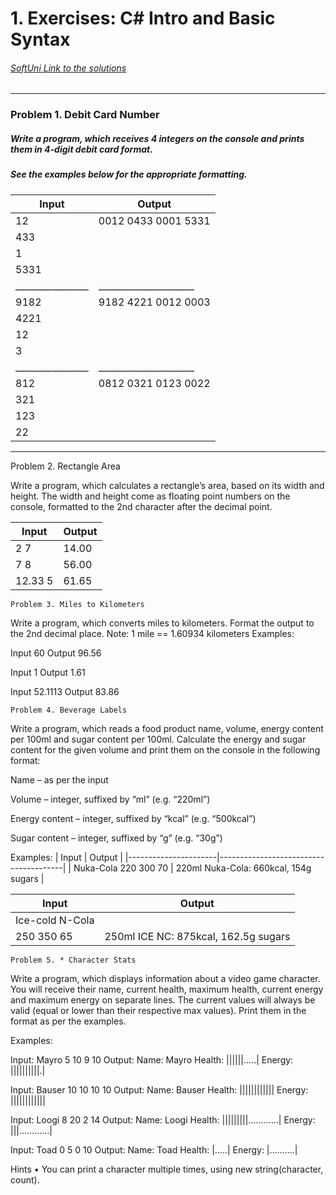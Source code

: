 
 # 1. Exercises: C# Intro and Basic Syntax 
###### [SoftUni Link to the solutions](https://judge.softuni.bg/Contests/577)

******************************************************************************************************************* 

 ### Problem 1. Debit Card Number 

 ##### Write a program, which receives 4 integers on the console and prints them in 4-digit debit card format.
 ##### See the examples below for the appropriate formatting.

| Input          |  Output             |
|----------------|---------------------|
| 12             | 0012 0433 0001 5331 |
| 433            |                     |
| 1              |                     |
| 5331           |                     |
|________________|_____________________|
| 9182           | 9182 4221 0012 0003 |
| 4221           |                     |
| 12             |                     |
| 3              |                     |
|________________|_____________________|
| 812            | 0812 0321 0123 0022 |
| 321            |                     |
| 123            |                     |
| 22             |                     |
*******************************************************************************************************************



Problem 2. Rectangle Area

Write a program, which calculates a rectangle’s area, based on its width and height. The width and height come as floating point numbers on the console, formatted to the 2nd character after the decimal point.

| Input   | Output |
|---------|--------|
| 2 7     | 14.00  |
| 7 8     | 56.00  |
| 12.33 5 | 61.65  |

    Problem 3. Miles to Kilometers
Write a program, which converts miles to kilometers. Format the output to the 2nd decimal place.
Note: 1 mile == 1.60934 kilometers
Examples:

Input      60
Output     96.56

Input      1 
Output     1.61

Input      52.1113
Output     83.86   


	Problem 4. Beverage Labels

Write a program, which reads a food product name, volume, energy content per 100ml and sugar content per 100ml. Calculate the energy and sugar content for the given volume and print them on the console in the following format:

Name – as per the input

Volume – integer, suffixed by “ml” (e.g. “220ml”)

Energy content – integer, suffixed by “kcal” (e.g. “500kcal”)

Sugar content – integer, suffixed by “g” (e.g. “30g”) 

Examples:
| Input                | Output                                |
|----------------------|---------------------------------------|
| Nuka-Cola 220 300 70 | 220ml Nuka-Cola: 660kcal, 154g sugars |




| Input                | Output                                |
|----------------------|---------------------------------------|
| Ice-cold N-Cola 
|250 350 65            | 250ml ICE NC: 875kcal, 162.5g sugars  |






    Problem 5. * Character Stats
Write a program, which displays information about a video game character. You will receive their name, current health, maximum health, current energy and maximum energy on separate lines. The current values will always be valid (equal or lower than their respective max values). Print them in the format as per the examples.

Examples:


Input: 
Mayro
5
10
9
10
Output:
Name: Mayro
Health: ||||||.....|
Energy: ||||||||||.|

Input:
Bauser
10
10
10
10
Output:
Name: Bauser
Health: ||||||||||||
Energy: ||||||||||||


Input:
Loogi
8
20
2
14
Output:
Name: Loogi
Health: |||||||||............|
Energy: |||............|

Input:
Toad
0
5
0
10
Output:
Name: Toad
Health: |.....|
Energy: |..........|

Hints
    • You can print a character multiple times, using new string(character, count).

